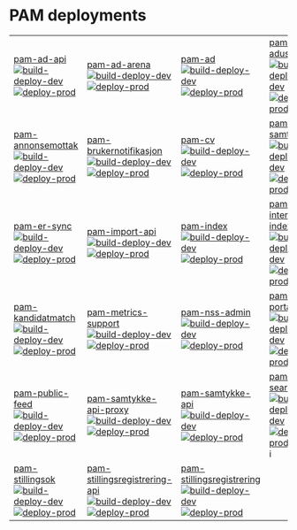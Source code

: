 # PAM deployments
|    |    |    |    |
|:---|:---|:---|:---|
| [pam-ad-api](https://github.com/navikt/pam-ad-api/actions) <br/> [![build-deploy-dev](https://github.com/navikt/pam-ad-api/workflows/build-deploy-dev/badge.svg)](https://github.com/navikt/pam-ad-api/releases) [![deploy-prod](https://github.com/navikt/pam-ad-api/workflows/deploy-prod/badge.svg)](https://github.com/navikt/pam-ad-api/releases/latest) | [pam-ad-arena](https://github.com/navikt/pam-ad-arena/actions) <br/> [![build-deploy-dev](https://github.com/navikt/pam-ad-arena/workflows/build-deploy-dev/badge.svg)](https://github.com/navikt/pam-ad-arena/releases) [![deploy-prod](https://github.com/navikt/pam-ad-arena/workflows/deploy-prod/badge.svg)](https://github.com/navikt/pam-ad-arena/releases/latest) | [pam-ad](https://github.com/navikt/pam-ad/actions) <br/> [![build-deploy-dev](https://github.com/navikt/pam-ad/workflows/build-deploy-dev/badge.svg)](https://github.com/navikt/pam-ad/releases) [![deploy-prod](https://github.com/navikt/pam-ad/workflows/deploy-prod/badge.svg)](https://github.com/navikt/pam-ad/releases/latest) | [pam-aduser](https://github.com/navikt/pam-aduser/actions) <br/> [![build-deploy-dev](https://github.com/navikt/pam-aduser/workflows/build-deploy-dev/badge.svg)](https://github.com/navikt/pam-aduser/releases) [![deploy-prod](https://github.com/navikt/pam-aduser/workflows/deploy-prod/badge.svg)](https://github.com/navikt/pam-aduser/releases/latest) |
| [pam-annonsemottak](https://github.com/navikt/pam-annonsemottak/actions) <br/> [![build-deploy-dev](https://github.com/navikt/pam-annonsemottak/workflows/build-deploy-dev/badge.svg)](https://github.com/navikt/pam-annonsemottak/releases) [![deploy-prod](https://github.com/navikt/pam-annonsemottak/workflows/deploy-prod/badge.svg)](https://github.com/navikt/pam-annonsemottak/releases/latest) | [pam-brukernotifikasjon](https://github.com/navikt/pam-brukernotifikasjon/actions) <br/> [![build-deploy-dev](https://github.com/navikt/pam-brukernotifikasjon/workflows/build-deploy-dev/badge.svg)](https://github.com/navikt/pam-brukernotifikasjon/releases) [![deploy-prod](https://github.com/navikt/pam-brukernotifikasjon/workflows/deploy-prod/badge.svg)](https://github.com/navikt/pam-brukernotifikasjon/releases/latest) | [pam-cv](https://github.com/navikt/pam-cv/actions) <br/> [![build-deploy-dev](https://github.com/navikt/pam-cv/workflows/build-deploy-dev/badge.svg)](https://github.com/navikt/pam-cv/releases) [![deploy-prod](https://github.com/navikt/pam-cv/workflows/deploy-prod/badge.svg)](https://github.com/navikt/pam-cv/releases/latest) | [pam-cv-samtale](https://github.com/navikt/pam-cv-samtale/actions) <br/> [![build-deploy-dev](https://github.com/navikt/pam-cv-samtale/workflows/build-deploy-dev/badge.svg)](https://github.com/navikt/pam-cv-samtale/releases) [![deploy-prod](https://github.com/navikt/pam-cv-samtale/workflows/deploy-prod/badge.svg)](https://github.com/navikt/pam-cv-samtale/releases/latest) 
| [pam-er-sync](https://github.com/navikt/pam-er-sync/actions) <br/> [![build-deploy-dev](https://github.com/navikt/pam-er-sync/workflows/build-deploy-dev/badge.svg)](https://github.com/navikt/pam-er-sync/releases) [![deploy-prod](https://github.com/navikt/pam-er-sync/workflows/deploy-prod/badge.svg)](https://github.com/navikt/pam-er-sync/releases/latest) | [pam-import-api](https://github.com/navikt/pam-import-api/actions) <br/> [![build-deploy-dev](https://github.com/navikt/pam-import-api/workflows/build-deploy-dev/badge.svg)](https://github.com/navikt/pam-import-api/releases) [![deploy-prod](https://github.com/navikt/pam-import-api/workflows/deploy-prod/badge.svg)](https://github.com/navikt/pam-import-api/releases/latest) | [pam-index](https://github.com/navikt/pam-index/actions) <br/> [![build-deploy-dev](https://github.com/navikt/pam-index/workflows/build-deploy-dev/badge.svg)](https://github.com/navikt/pam-index/releases) [![deploy-prod](https://github.com/navikt/pam-index/workflows/deploy-prod/badge.svg)](https://github.com/navikt/pam-index/releases/latest) | [pam-internalad-indexer](https://github.com/navikt/pam-internalad-indexer/actions) <br/> [![build-deploy-dev](https://github.com/navikt/pam-internalad-indexer/workflows/build-deploy-dev/badge.svg)](https://github.com/navikt/pam-internalad-indexer/releases) [![deploy-prod](https://github.com/navikt/pam-internalad-indexer/workflows/deploy-prod/badge.svg)](https://github.com/navikt/pam-internalad-indexer/releases/latest) 
| [pam-kandidatmatch](https://github.com/navikt/pam-kandidatmatch/actions) <br/> [![build-deploy-dev](https://github.com/navikt/pam-kandidatmatch/workflows/build-deploy-dev/badge.svg)](https://github.com/navikt/pam-kandidatmatch/releases) [![deploy-prod](https://github.com/navikt/pam-kandidatmatch/workflows/deploy-prod/badge.svg)](https://github.com/navikt/pam-kandidatmatch/releases/latest) | [pam-metrics-support](https://github.com/navikt/pam-metrics-support/actions) <br/> [![build-deploy-dev](https://github.com/navikt/pam-metrics-support/workflows/build-deploy-dev/badge.svg)](https://github.com/navikt/pam-metrics-support/releases) [![deploy-prod](https://github.com/navikt/pam-metrics-support/workflows/deploy-prod/badge.svg)](https://github.com/navikt/pam-metrics-support/releases/latest) | [pam-nss-admin](https://github.com/navikt/pam-nss-admin/actions) <br/> [![build-deploy-dev](https://github.com/navikt/pam-nss-admin/workflows/build-deploy-dev/badge.svg)](https://github.com/navikt/pam-nss-admin/releases) [![deploy-prod](https://github.com/navikt/pam-nss-admin/workflows/deploy-prod/badge.svg)](https://github.com/navikt/pam-nss-admin/releases/latest) | [pam-portal](https://github.com/navikt/pam-portal/actions) <br/> [![build-deploy-dev](https://github.com/navikt/pam-portal/workflows/build-deploy-dev/badge.svg)](https://github.com/navikt/pam-portal/releases) [![deploy-prod](https://github.com/navikt/pam-portal/workflows/deploy-prod/badge.svg)](https://github.com/navikt/pam-portal/releases/latest) 
| [pam-public-feed](https://github.com/navikt/pam-public-feed/actions) <br/> [![build-deploy-dev](https://github.com/navikt/pam-public-feed/workflows/build-deploy-dev/badge.svg)](https://github.com/navikt/pam-public-feed/releases) [![deploy-prod](https://github.com/navikt/pam-public-feed/workflows/deploy-prod/badge.svg)](https://github.com/navikt/pam-public-feed/releases/latest) | [pam-samtykke-api-proxy](https://github.com/navikt/pam-samtykke-api-proxy/actions) <br/> [![build-deploy-dev](https://github.com/navikt/pam-samtykke-api-proxy/workflows/build-deploy-dev/badge.svg)](https://github.com/navikt/pam-samtykke-api-proxy/releases) [![deploy-prod](https://github.com/navikt/pam-samtykke-api-proxy/workflows/deploy-prod/badge.svg)](https://github.com/navikt/pam-samtykke-api-proxy/releases/latest) | [pam-samtykke-api](https://github.com/navikt/pam-samtykke-api/actions) <br/> [![build-deploy-dev](https://github.com/navikt/pam-samtykke-api/workflows/build-deploy-dev/badge.svg)](https://github.com/navikt/pam-samtykke-api/releases) [![deploy-prod](https://github.com/navikt/pam-samtykke-api/workflows/deploy-prod/badge.svg)](https://github.com/navikt/pam-samtykke-api/releases/latest) | [pam-search-api](https://github.com/navikt/pam-search-api/actions) <br/> [![build-deploy-dev](https://github.com/navikt/pam-search-api/workflows/build-deploy-dev/badge.svg)](https://github.com/navikt/pam-search-api/releases) [![deploy-prod](https://github.com/navikt/pam-search-api/workflows/deploy-prod/badge.svg)](https://github.com/navikt/pam-search-api/releases/latest) i
| [pam-stillingsok](https://github.com/navikt/pam-stillingsok/actions) <br/> [![build-deploy-dev](https://github.com/navikt/pam-stillingsok/workflows/build-deploy-dev/badge.svg)](https://github.com/navikt/pam-stillingsok/releases) [![deploy-prod](https://github.com/navikt/pam-stillingsok/workflows/deploy-prod/badge.svg)](https://github.com/navikt/pam-stillingsok/releases/latest) | [pam-stillingsregistrering-api](https://github.com/navikt/pam-stillingsregistrering-api/actions) <br/> [![build-deploy-dev](https://github.com/navikt/pam-stillingsregistrering-api/workflows/build-deploy-dev/badge.svg)](https://github.com/navikt/pam-stillingsregistrering-api/releases) [![deploy-prod](https://github.com/navikt/pam-stillingsregistrering-api/workflows/deploy-prod/badge.svg)](https://github.com/navikt/pam-stillingsregistrering-api/releases/latest) | [pam-stillingsregistrering](https://github.com/navikt/pam-stillingsregistrering/actions) <br/> [![build-deploy-dev](https://github.com/navikt/pam-stillingsregistrering/workflows/build-deploy-dev/badge.svg)](https://github.com/navikt/pam-stillingsregistrering/releases) [![deploy-prod](https://github.com/navikt/pam-stillingsregistrering/workflows/deploy-prod/badge.svg)](https://github.com/navikt/pam-stillingsregistrering/releases/latest) 
